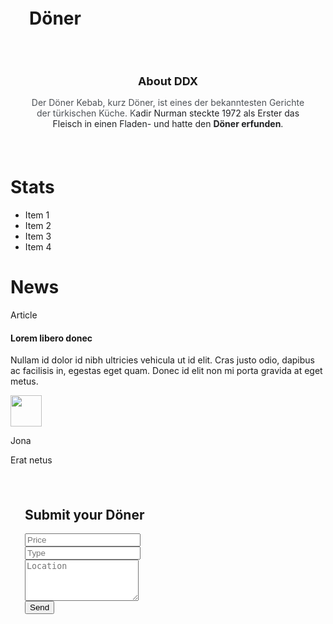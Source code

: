 <!DOCTYPE html>
<html lang="en">

<head>
    <meta charset="utf-8">
    <meta name="viewport" content="width=device-width, initial-scale=1.0, shrink-to-fit=no">
    <title>DDXstatic</title>
    <link rel="stylesheet" href="assets/bootstrap/css/bootstrap.min.css">
    <link rel="stylesheet" href="https://fonts.googleapis.com/css?family=Abel&amp;display=swap">
    <link rel="stylesheet" href="assets/css/Articles-Badges.css">
    <link rel="stylesheet" href="https://cdnjs.cloudflare.com/ajax/libs/animate.css/3.5.2/animate.min.css">
    <link rel="stylesheet" href="assets/css/styles.css">
    <link rel="stylesheet" href="https://s.pageclip.co/v1/pageclip.css" media="screen">
</head>

<body>
  <script src="https://s.pageclip.co/v1/pageclip.js" charset="utf-8"></script>
    <h1 class="text-start" style="margin: 20px 30px 25px;">Döner</h1>
    <div class="container">
        <div class="row">
            <div class="col-md-12">
                <div class="pulse animated"><canvas data-bss-chart="{&quot;type&quot;:&quot;line&quot;,&quot;data&quot;:{&quot;labels&quot;:[&quot;January&quot;,&quot;February&quot;,&quot;March&quot;,&quot;April&quot;,&quot;May&quot;,&quot;June&quot;],&quot;datasets&quot;:[{&quot;label&quot;:&quot;Revenue&quot;,&quot;backgroundColor&quot;:&quot;#4e73df&quot;,&quot;borderColor&quot;:&quot;#4e73df&quot;,&quot;data&quot;:[&quot;4500&quot;,&quot;5300&quot;,&quot;6250&quot;,&quot;7800&quot;,&quot;9800&quot;,&quot;15000&quot;],&quot;fill&quot;:true}]},&quot;options&quot;:{&quot;maintainAspectRatio&quot;:true,&quot;legend&quot;:{&quot;display&quot;:false,&quot;labels&quot;:{&quot;fontStyle&quot;:&quot;normal&quot;},&quot;position&quot;:&quot;top&quot;},&quot;title&quot;:{&quot;fontStyle&quot;:&quot;bold&quot;,&quot;display&quot;:false,&quot;text&quot;:&quot;Döner&quot;,&quot;position&quot;:&quot;left&quot;},&quot;scales&quot;:{&quot;xAxes&quot;:[{&quot;gridLines&quot;:{&quot;drawBorder&quot;:false,&quot;drawTicks&quot;:false,&quot;drawOnChartArea&quot;:false},&quot;ticks&quot;:{&quot;fontStyle&quot;:&quot;normal&quot;}}],&quot;yAxes&quot;:[{&quot;gridLines&quot;:{&quot;drawBorder&quot;:false,&quot;drawTicks&quot;:false},&quot;ticks&quot;:{&quot;fontStyle&quot;:&quot;normal&quot;}}]}}}"></canvas></div>
            </div>
        </div>
        <div class="row">
            <div class="col-12 col-md-12 offset-0" style="padding: 23px;">
                <h2 style="font-size: 18px;font-weight: bold;text-align: center;">About DDX</h2>
                <p style="text-align: center;"><span style="color: rgb(77, 81, 86);">Der Döner Kebab, kurz Döner, ist eines der bekanntesten Gerichte der türkischen Küche. K</span><span style="color: rgb(32, 33, 36);">adir Nurman steckte 1972 als Erster das Fleisch in einen Fladen- und hatte den&nbsp;</span><strong><span style="color: rgb(32, 33, 36);">Döner erfunden</span></strong><span style="color: rgb(32, 33, 36);">.</span></p>
            </div>
        </div>
        <div class="row">
            <div class="col-12 col-md-12 offset-0">
                <p class="text-start" style="margin: 1px;width: 1063px;font-size: 26px;font-weight: bold;"></p>
            </div>
            <div class="col-md-6">
                <div class="p-4">
                    <h1>Stats</h1>
                    <ul>
                        <li>Item 1</li>
                        <li>Item 2</li>
                        <li>Item 3</li>
                        <li>Item 4</li>
                    </ul><span class="badge rounded-pill bg-primary mb-2"></span>
                    <h4></h4>
                    <p></p>
                </div>
            </div>
            <div class="col-md-6">
                <div class="p-4">
                    <h1>News</h1><span class="badge rounded-pill bg-primary mb-2">Article</span>
                    <h4>Lorem libero donec</h4>
                    <p>Nullam id dolor id nibh ultricies vehicula ut id elit. Cras justo odio, dapibus ac facilisis in, egestas eget quam. Donec id elit non mi porta gravida at eget metus.</p>
                    <div class="d-flex"><img class="rounded-circle flex-shrink-0 me-3 fit-cover" width="50" height="50" src="https://cdn.bootstrapstudio.io/placeholders/1400x800.png">
                        <div>
                            <p class="fw-bold mb-0">Jona</p>
                            <p class="text-muted mb-0">Erat netus</p>
                        </div>
                    </div>
                </div>
            </div>
        </div>
    </div>
    <div class="row">
        <div class="col-12 col-md-12 offset-0" style="padding: 23px;">
            <section class="position-relative py-4 py-xl-5">
                <div class="container position-relative">
                    <div class="row d-flex justify-content-center">
                        <div class="col-md-8 col-lg-6 col-xl-5 col-xxl-4">
                            <div class="card mb-5" style="border-color: rgb(255,255,255);"><div class="card-body text-center p-sm-5" style="--bs-secondary: #fbfdff;--bs-secondary-rgb: 251,253,255;">
    <h2 class="text-center mb-4">Submit your Döner</h2>
    <form action="https://send.pageclip.co/0TmvAXnnrfOfPTPK3jUqR3dobwG6lcah" class="pageclip-form" method="post">
        <div class="mb-3"><input id="name-2" class="form-control" type="text" name="Price" placeholder="Price" /></div>
        <div class="mb-3"><input id="email-2" class="form-control" type="email" name="Type" placeholder="Type" /></div>
        <div class="mb-3"><textarea id="message-2" class="form-control" name="Location" rows="4" placeholder="Location"></textarea></div>
        <div><button class="btn btn-primary d-block w-100" type="submit">Send </button></div>
    </form>
</div></div>
                        </div>
                    </div>
                </div>
            </section>
            <h2 style="font-size: 18px;font-weight: bold;text-align: center;"></h2>
            <p style="text-align: center;"></p>
        </div>
    </div><sup></sup>
    <script src="assets/bootstrap/js/bootstrap.min.js"></script>
    <script src="assets/js/chart.min.js"></script>
    <script src="assets/js/bs-init.js"></script>
</body>

</html>

